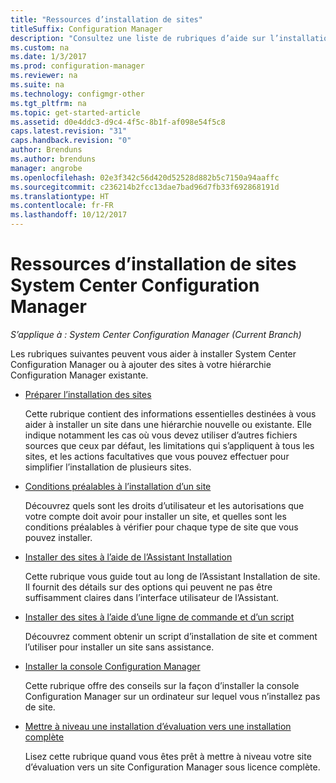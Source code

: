 ```yaml
---
title: "Ressources d’installation de sites"
titleSuffix: Configuration Manager
description: "Consultez une liste de rubriques d’aide sur l’installation de System Center Configuration Manager ou l’ajout de sites à votre hiérarchie."
ms.custom: na
ms.date: 1/3/2017
ms.prod: configuration-manager
ms.reviewer: na
ms.suite: na
ms.technology: configmgr-other
ms.tgt_pltfrm: na
ms.topic: get-started-article
ms.assetid: d0e4ddc3-d9c4-4f5c-8b1f-af098e54f5c8
caps.latest.revision: "31"
caps.handback.revision: "0"
author: Brenduns
ms.author: brenduns
manager: angrobe
ms.openlocfilehash: 02e3f342c56d420d52528d882b5c7150a94aaffc
ms.sourcegitcommit: c236214b2fcc13dae7bad96d7fb33f692868191d
ms.translationtype: HT
ms.contentlocale: fr-FR
ms.lasthandoff: 10/12/2017
---
```

# <a name="resources-for-installing-system-center-configuration-manager-sites"></a>Ressources d’installation de sites System Center Configuration Manager

*S’applique à : System Center Configuration Manager (Current Branch)*

Les rubriques suivantes peuvent vous aider à installer System Center Configuration Manager ou à ajouter des sites à votre hiérarchie Configuration Manager existante.

- [Préparer l’installation des sites](prepare-to-install-sites.md)

  Cette rubrique contient des informations essentielles destinées à vous aider à installer un site dans une hiérarchie nouvelle ou existante. Elle indique notamment les cas où vous devez utiliser d’autres fichiers sources que ceux par défaut, les limitations qui s’appliquent à tous les sites, et les actions facultatives que vous pouvez effectuer pour simplifier l’installation de plusieurs sites.

- [Conditions préalables à l’installation d’un site](prerequisites-for-installing-sites.md)

  Découvrez quels sont les droits d’utilisateur et les autorisations que votre compte doit avoir pour installer un site, et quelles sont les conditions préalables à vérifier pour chaque type de site que vous pouvez installer.

- [Installer des sites à l’aide de l’Assistant Installation](use-the-setup-wizard-to-install-sites.md)

  Cette rubrique vous guide tout au long de l’Assistant Installation de site. Il fournit des détails sur des options qui peuvent ne pas être suffisamment claires dans l’interface utilisateur de l’Assistant.  

- [Installer des sites à l’aide d’une ligne de commande et d’un script](use-a-command-line-to-install-sites.md)

  Découvrez comment obtenir un script d’installation de site et comment l’utiliser pour installer un site sans assistance.

- [Installer la console Configuration Manager](install-consoles.md)

  Cette rubrique offre des conseils sur la façon d’installer la console Configuration Manager sur un ordinateur sur lequel vous n’installez pas de site.

- [Mettre à niveau une installation d’évaluation vers une installation complète](upgrade-an-evaluation-install-to-a-full-install.md)

  Lisez cette rubrique quand vous êtes prêt à mettre à niveau votre site d’évaluation vers un site Configuration Manager sous licence complète.
